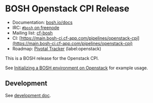 # BOSH Openstack CPI Release

* Documentation: [bosh.io/docs](https://bosh.io/docs)
* IRC: [`#bosh` on freenode](https://webchat.freenode.net/?channels=bosh)
* Mailing list: [cf-bosh](https://lists.cloudfoundry.org/pipermail/cf-bosh)
* CI: [https://main.bosh-ci.cf-app.com/pipelines/openstack-cpi](https://main.bosh-ci.cf-app.com/pipelines/openstack-cpi)
* Roadmap: [Pivotal Tracker](https://www.pivotaltracker.com/n/projects/1133984) (label:openstack)

This is a BOSH release for the Openstack CPI.

See [Initializing a BOSH environment on Openstack](https://bosh.io/docs/init-openstack.html) for example usage.

## Development

See [development doc](docs/development.md).

